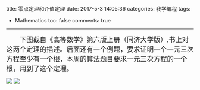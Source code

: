 ﻿title: 零点定理和介值定理
date: 2017-5-3 14:05:36
categories: 我学编程
tags: 
 - Mathematics
toc: false
comments: true
---

<font size=4 face="微软雅黑">
&emsp;&emsp;下图截自《高等数学》第六版上册（同济大学版）,书上对这两个定理的描述。后面还有一个例题，要求证明一个一元三次方程至少有一个根，本周的算法题目要求一元三次方程的一个根，用到了这个定理。
</font>
<!--more-->

![][1]
![][2]

[1]: /images/zeroTheorem1.png
[2]: /images/zeroTheorem2.png

